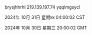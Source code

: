 brysjhhrhl 219.139.197.74 yqqlmgsycl

2024年 10月 31日 星期四 04:00:02 CST

2024年 10月 30日 星期三 20:00:02 GMT
